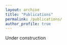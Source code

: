 ```yaml
---
layout: archive
title: "Publications"
permalink: /publications/
author_profile: true
---
```

Under construction
